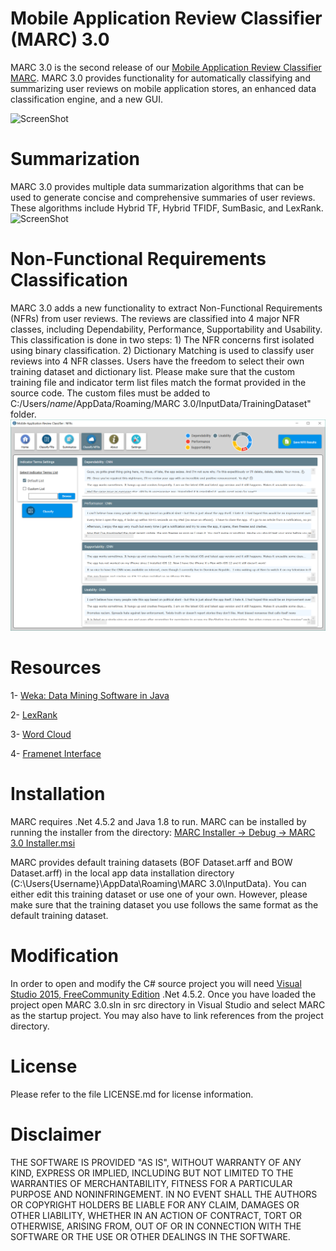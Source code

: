 # Mobile Application Review Classifier (MARC) 3.0


MARC 3.0 is the second release of our [Mobile Application Review Classifier MARC](https://github.com/seelprojects/MARC). MARC 3.0 provides functionality for automatically classifying and summarizing user reviews on mobile application stores, an enhanced data classification engine, and a new GUI.

![ScreenShot](https://raw.githubusercontent.com/seelprojects/MARC-3.0/master/MARC%203.0/Images/1.PNG)

# Summarization

MARC 3.0 provides multiple data summarization algorithms that can be used to generate concise and comprehensive summaries of user reviews. These algorithms include Hybrid TF, Hybrid TFIDF, SumBasic, and LexRank.
![ScreenShot](https://raw.githubusercontent.com/seelprojects/MARC-3.0/master/MARC%203.0/Images/3.PNG)

# Non-Functional Requirements Classification
MARC 3.0 adds a new functionality to extract Non-Functional Requirements (NFRs) from user reviews. The reviews are classified into 4 major NFR classes, including Dependability, Performance, Supportability and Usability. This classification is done in two steps: 1) The NFR concerns first isolated using binary classification. 2) Dictionary Matching is used to classify user reviews into 4 NFR classes. Users have the freedom to select their own training dataset and dictionary list. Please make sure that the custom training file and indicator term list files match the format provided in the source code. The custom files must be added to C:/Users/*name*/AppData/Roaming/MARC 3.0/InputData/TrainingDataset" folder.
![ScreenShot](https://raw.githubusercontent.com/seelprojects/MARC-3.0/master/MARC%203.0/Images/4.PNG)

# Resources
1- [Weka: Data Mining Software in Java](http://www.cs.waikato.ac.nz/ml/weka/)

2- [LexRank](https://github.com/ericouyang/summarizer51-java)

3- [Word Cloud](https://www.codeproject.com/Articles/224231/Word-Cloud-Tag-Cloud-Generator-Control-for-NET-Win)

4- [Framenet Interface](http://www.cs.cmu.edu/~ark/SEMAFOR/)

# Installation

MARC requires .Net 4.5.2 and Java 1.8 to run. MARC can be installed by running the installer from the directory: [MARC Installer -> Debug -> MARC 3.0 Installer.msi](https://github.com/seelprojects/MARC-3.0/tree/master/MARC%203.0%20Installer/Debug)

MARC provides default training datasets (BOF Dataset.arff and BOW Dataset.arff) in the local app data installation directory (C:\Users\{Username}\AppData\Roaming\MARC 3.0\InputData). You can either edit this training dataset or use one of your own. However, please make sure that the training dataset you use follows the same format as the default training dataset.

# Modification

In order to open and modify the C# source project you will need [Visual Studio 2015, FreeCommunity Edition](https://www.visualstudio.com/vs/community/) .Net 4.5.2. Once you have loaded the project open MARC 3.0.sln in src directory in Visual Studio and select MARC as the startup project. You may also have to link references from the project directory.

# License

Please refer to the file LICENSE.md for license information.

# Disclaimer

THE SOFTWARE IS PROVIDED "AS IS", WITHOUT WARRANTY OF ANY KIND, EXPRESS OR IMPLIED, INCLUDING BUT NOT LIMITED TO THE WARRANTIES OF MERCHANTABILITY, FITNESS FOR A PARTICULAR PURPOSE AND NONINFRINGEMENT. IN NO EVENT SHALL THE AUTHORS OR COPYRIGHT HOLDERS BE LIABLE FOR ANY CLAIM, DAMAGES OR OTHER LIABILITY, WHETHER IN AN ACTION OF CONTRACT, TORT OR OTHERWISE, ARISING FROM, OUT OF OR IN CONNECTION WITH THE SOFTWARE OR THE USE OR OTHER DEALINGS IN THE SOFTWARE.
